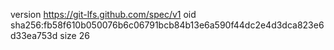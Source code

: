 version https://git-lfs.github.com/spec/v1
oid sha256:fb58f610b050076b6c06791bcb84b13e6a590f44dc2e4d3dca823e6d33ea753d
size 26

